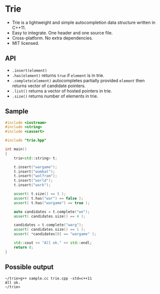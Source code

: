 Trie
====

- Trie is a lightweight and simple autocompletion data structure written in C++11.
- Easy to integrate. One header and one source file.
- Cross-platform. No extra dependencies.
- MIT licensed.

API
---
- `.insert(element)`
- `.has(element)` returns `true` if `element` is in trie.
- `.complete(element)` autocompletes partially provided `element` then returns vector of candidate pointers.
- `.list()` returns a vector of hosted pointers in trie.
- `.size()` returns number of elements in trie.

Sample
------
```c++
#include <iostream>
#include <string>
#include <cassert>

#include "trie.hpp"

int main()
{
    trie<std::string> t;

    t.insert("wargame");
    t.insert("wombat");
    t.insert("wolfram");
    t.insert("world");
    t.insert("work");

    assert( t.size() == 5 );
    assert( t.has("war") == false );
    assert( t.has("wargame") == true );

    auto candidates = t.complete("wo");
    assert( candidates.size() == 4 );

    candidates = t.complete("warg");
    assert( candidates.size() == 1 );
    assert( *candidates[0] == "wargame" );

    std::cout << "All ok." << std::endl;
    return 0;
}
```

Possible output
---------------
```
~/trie>g++ sample.cc trie.cpp -std=c++11
All ok.
~/trie>
```
